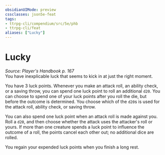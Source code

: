 ```yaml
---
obsidianUIMode: preview
cssclasses: json5e-feat
tags:
- ttrpg-cli/compendium/src/5e/phb
- ttrpg-cli/feat
aliases: ["Lucky"]
---
```

# Lucky
*Source: Player's Handbook p. 167*  
You have inexplicable luck that seems to kick in at just the right moment.

You have 3 luck points. Whenever you make an attack roll, an ability check, or a saving throw, you can spend one luck point to roll an additional `d20`. You can choose to spend one of your luck points after you roll the die, but before the outcome is determined. You choose which of the `d20`s is used for the attack roll, ability check, or saving throw.

You can also spend one luck point when an attack roll is made against you. Roll a `d20`, and then choose whether the attack uses the attacker's roll or yours. If more than one creature spends a luck point to influence the outcome of a roll, the points cancel each other out; no additional dice are rolled.

You regain your expended luck points when you finish a long rest.